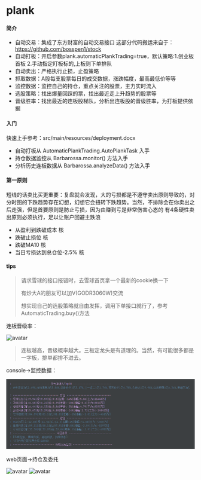 # plank 


#### 简介

- 自动交易：集成了东方财富的自动交易接口 这部分代码搬运来自于：https://github.com/bosspen1/stock
- 自动打板：开启参数plank.automaticPlankTrading=true，默认策略:1.创业板首板 2.手动指定盯板标的,上板则下单排队
- 自动卖出：严格执行止损，止盈策略
- 抓取数据：A股每支股票每日的成交数据，涨跌幅度，最高最低价等等
- 监控数据：监控自己的持仓，重点关注的股票，主力实时流入
- 选股策略：找出爆量回踩的票，找出最近走上升趋势的股票等
- 晋级胜率：找出最近的连板股梯队，分析出连板股的晋级胜率，为打板提供依据

#### 入门

快速上手参考：src/main/resources/deployment.docx

- 自动打板从 AutomaticPlankTrading.AutoPlankTask 入手
- 持仓数据监控从 Barbarossa.monitor() 方法入手
- 分析历史连板数据从 Barbarossa.analyzeData() 方法入手

#### 第一原则

短线的话卖比买更重要：复盘就会发现，大的亏损都是不遵守卖出原则导致的，对分时图的下跌趋势存在幻想，幻想它会扭转下跌趋势。当然，不排除会在你卖出之后走强，但是首要原则是防止亏损，因为由赚到亏是非常伤害心态的
有4条硬性卖出原则必须执行，足以让账户回避主跌浪

- 从盈利到跌破成本 核
- 跌破止损位 核
- 跌破MA10 核
- 当日亏损达到总仓位-2.5% 核

#### tips

> 请求雪球的接口报错时，去雪球首页拿一个最新的cookie换一下
>
> 有炒大A的朋友可以加V(GODR3060W)交流
>
> 想实现自己的选股策略就自由发挥，调用下单接口就行了，参考AutomaticTrading.buy()方法
>
连板晋级率：

![avatar](./src/main/resources/img/1.png)

> 连板越高，晋级概率越大。三板定龙头是有道理的。当然，有可能很多都是一字板，排单都排不进去。

console->监控数据：

![avatar](./src/main/resources/img/5.png)

web页面->持仓及委托

![avatar](./src/main/resources/img/2.png)
![avatar](./src/main/resources/img/我的持仓.png)
